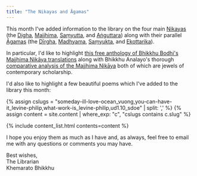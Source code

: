 ```yaml
---
title: "The Nikayas and Āgamas"
---
```


This month I've added information to the library on the four main [Nikayas](/tags/sutta)  (the [Digha](/tags/dn), [Majjhima](/tags/mn), [Saṃyutta](/tags/sn), and [Aṅguttara](/tags/an)) along with their parallel [Āgamas](/tags/agama) (the [Dīrgha](/tags/da), [Madhyama](/tags/ma), [Saṃyukta](/tags/sa), and [Ekottarika](/tags/ea)).

In particular, I'd like to highlight [this free anthology of Bhikkhu Bodhi's Majjhima Nikāya translations](/content/booklets/mn-selections_nyanamoli-bodhi) along with Bhikkhu Analayo's thorough [comparative analysis of the Majjhima Nikāya](/content/monographs/mn-comparison_analayo) both of which are jewels of contemporary scholarship.

I'd also like to highlight a few beautiful poems which I've added to the library this month:

{% assign cslugs = "someday-ill-love-ocean_vuong,you-can-have-it_levine-philip,what-work-is_levine-philip,ud1.10_sdoe" | split: ',' %}
{% assign content = site.content | where_exp: "c", "cslugs contains c.slug" %}
<div class="narrow">{% include content_list.html contents=content %}</div>

I hope you enjoy them as much as I have and, as always, feel free to email me with any questions or comments you may have.

Best wishes,  
The Librarian  
Khemarato Bhikkhu  


